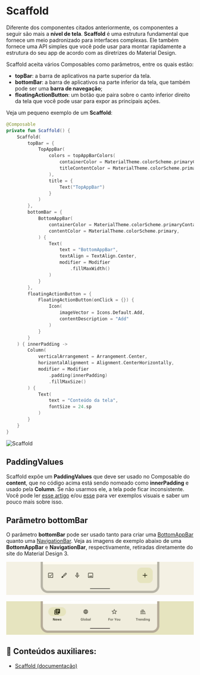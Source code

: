 # Scaffold

Diferente dos componentes citados anteriormente, os componentes a seguir são mais a **nível de tela**. **Scaffold** é uma estrutura fundamental que fornece um meio padronizado para interfaces complexas. Ele também fornece uma API simples que você pode usar para montar rapidamente a estrutura do seu app de acordo com as diretrizes do Material Design.

Scaffold aceita vários Composables como parâmetros, entre os quais estão:

- **topBar**: a barra de aplicativos na parte superior da tela.
- **bottomBar**: a barra de aplicativos na parte inferior da tela, que também pode ser uma **barra de navegação**;
- **floatingActionButton**: um botão que paira sobre o canto inferior direito da tela que você pode usar para expor as principais ações.

Veja um pequeno exemplo de um **Scaffold**:

```kotlin
@Composable
private fun Scaffold() {
    Scaffold(
        topBar = {
            TopAppBar(
                colors = topAppBarColors(
                    containerColor = MaterialTheme.colorScheme.primaryContainer,
                    titleContentColor = MaterialTheme.colorScheme.primary,
                ),
                title = {
                    Text("TopAppBar")
                }
            )
        },
        bottomBar = {
            BottomAppBar(
                containerColor = MaterialTheme.colorScheme.primaryContainer,
                contentColor = MaterialTheme.colorScheme.primary,
            ) {
                Text(
                    text = "BottomAppBar",
                    textAlign = TextAlign.Center,
                    modifier = Modifier
                        .fillMaxWidth()
                )
            }
        },
        floatingActionButton = {
            FloatingActionButton(onClick = {}) {
                Icon(
                    imageVector = Icons.Default.Add,
                    contentDescription = "Add"
                )
            }
        }
    ) { innerPadding ->
        Column(
            verticalArrangement = Arrangement.Center,
            horizontalAlignment = Alignment.CenterHorizontally,
            modifier = Modifier
                .padding(innerPadding)
                .fillMaxSize()
        ) {
            Text(
                text = "Conteúdo da tela",
                fontSize = 24.sp
            )
        }
    }
}
```

<img src="../scaffold/img-01.png" alt="Scaffold" width="40%" height="20%"/>

## PaddingValues

Scaffold expõe um **PaddingValues** que deve ser usado no Composable do **content**, que no código acima está sendo nomeado como **innerPadding** e usado pela **Column**. Se não usarmos ele, a tela pode ficar inconsistente. Você pode ler [esse artigo](https://blog.stackademic.com/scaffolds-paddingvalues-in-jetpack-compose-1bacb0341c08) e/ou [esse](https://medium.com/jetpack-composers/what-does-the-paddingvalues-parameter-in-a-compose-scaffold-do-3bd5592b9c6b) para ver exemplos visuais e saber um pouco mais sobre isso.

## Parâmetro bottomBar

O parâmetro **bottomBar** pode ser usado tanto para criar uma [BottomAppBar](https://m3.material.io/components/bottom-app-bar/overview) quanto uma [NavigationBar](https://m3.material.io/components/navigation-bar/overview). Veja as imagens de exemplo abaixo de uma **BottomAppBar** e **NavigationBar**, respectivamente, retiradas diretamente do site do Material Design 3.

![BottomAppBar](scaffold/img-02.png)

![NavigationBar](scaffold/img-03.png)

## :link: Conteúdos auxiliares:
- [Scaffold (documentação)](https://developer.android.com/jetpack/compose/components/scaffold)